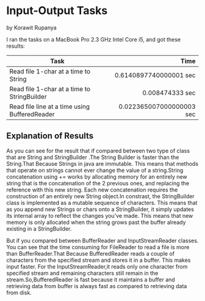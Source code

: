 # Input-Output Tasks
by Korawit Rupanya

I ran the tasks on a MacBook Pro 2.3 GHz Intel Core i5,
and got these results:

Task                                          | Time
----------------------------------------------|-------:
Read file 1-char at a time to String          |  0.6140897740000001 sec
Read file 1-char at a time to StringBuilder   |  0.008474333 sec
Read file line at a time using BufferedReader |  0.022365007000000003 sec

## Explanation of Results

As you can see for the result that if compared between two type of class that are
String and StringBuilder .The String Builder is faster than the String.That Because Strings in java are immutable. This means that methods that operate on strings cannot ever change the value of a string.String concatenation using += works by allocating memory for an entirely new string that is the concatenation of the 2 previous ones, and replacing the reference with this new string. Each new concatenation requires the construction of an entirely new String object.In constrast, the StringBuilder class is implemented as a mutable sequence of characters. This means that as you append new Strings or chars onto a StringBuilder, it simply updates its internal array to reflect the changes you've made. This means that new memory is only allocated when the string grows past the buffer already existing in a StringBuilder.

But if you compared between BufferReader and InputStreamReader classes.
You can see that the time consuming for FileReader to read a file is more than
BufferReader.That Because BufferedReader reads a couple of characters from the specified stream and stores it in a buffer. This makes input faster.
For the InputStreamReader,it reads only one character from specified stream and remaining characters still remain in the stream.So,BufferedReader is fast because it maintains a buffer and retrieving data from buffer is always fast as compared to retrieving data from disk.